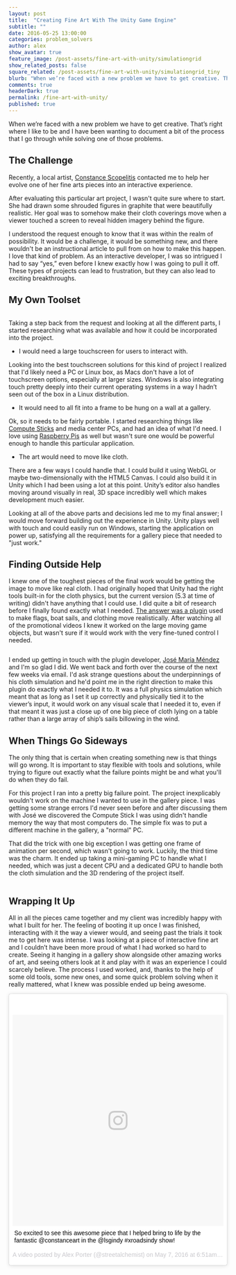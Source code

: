 ```yaml
---
layout: post
title:  "Creating Fine Art With The Unity Game Engine"
subtitle: ""
date: 2016-05-25 13:00:00
categories: problem_solvers
author: alex
show_avatar: true
feature_image: /post-assets/fine-art-with-unity/simulationgrid
show_related_posts: false
square_related: /post-assets/fine-art-with-unity/simulationgrid_tiny
blurb: "When we’re faced with a new problem we have to get creative. That’s right where I like to be and I have been wanting to document a bit of the process that I go through while solving one of those problems."
comments: true
headerDark: true
permalink: /fine-art-with-unity/
published: true
---
```


When we’re faced with a new problem we have to get creative. That’s right where I like to be and I have been wanting to document a bit of the process that I go through while solving one of those problems.

## The Challenge

Recently, a local artist, [Constance Scopelitis](http://www.constanceart.com/) contacted me to help her evolve one of her fine arts pieces into an interactive experience.

After evaluating this particular art project, I wasn't quite sure where to start. She had drawn some shrouded figures in graphite that were beautifully realistic. Her goal  was to somehow make their cloth coverings move when a viewer touched a screen to reveal hidden imagery behind the figure.

I understood the request enough to know that it was within the realm of possibility. It would be a challenge, it would be something new, and there wouldn't be an instructional article to pull from on how to make this happen. I love that kind of problem. As an interactive developer, I was so intrigued I had to say “yes,” even before I knew exactly how I was going to pull it off. These types of projects can lead to frustration, but they can also lead to exciting breakthroughs.

## My Own Toolset

<img class="post-img-right" title="In Development" src="/img/post-assets/fine-art-with-unity/indev.jpg" alt="">

Taking a step back from the request and looking at all the different parts, I started researching what was available and how it could be incorporated into the project.

* I would need a large touchscreen for users to interact with.

Looking into the best touchscreen solutions for this kind of project I realized that  I'd likely need a PC or Linux box, as Macs don't have a lot of touchscreen options, especially at larger sizes. Windows is also integrating touch pretty deeply into their current operating systems in a way I hadn’t seen out of the box in a Linux distribution.

* It would need to all fit into a frame to be hung on a wall at a gallery.

Ok, so it needs to be fairly portable. I started researching things like [Compute Sticks](http://www.intel.com/content/www/us/en/compute-stick/intel-compute-stick.html) and media center PCs, and had an idea of what I'd need. I love using [Raspberry Pis](https://www.raspberrypi.org/) as well but wasn't sure one would be powerful enough to handle this particular application.

* The art would need to move like cloth.

There are a few ways I could handle that. I could build it using WebGL or maybe two-dimensionally with the HTML5 Canvas. I could also build it in Unity which I had been using a lot at this point. Unity’s editor also handles moving around visually in real, 3D space incredibly well which makes development much easier.

Looking at all of the above parts and decisions led me to my final answer; I would move forward building out the experience in Unity. Unity plays well with touch and could easily run on Windows, starting the application on power up, satisfying all the requirements for a gallery piece that needed to "just work."


## Finding Outside Help

I knew one of the toughest pieces of the final work would be getting the image to move like real cloth. I had originally hoped that Unity had the right tools built-in for the cloth physics, but the current version (5.3 at time of writing) didn't have anything that I could use. I did quite a bit of research before I finally found exactly what I needed. [The answer was a plugin](https://www.assetstore.unity3d.com/en/#!/content/40758) used to make flags, boat sails, and clothing move realistically. After watching all of the promotional videos I knew it worked on the large moving game objects, but wasn't sure if it would work with the very fine-tuned control I needed. 

<img class="post-img-right" title="Revealing Beauty" src="/img/post-assets/fine-art-with-unity/simulationgrid_small.jpg" alt="">

I ended up getting in touch with the plugin developer, [José María Méndez](http://www.josemariamendez.com/)  and I'm so glad I did. We went back and forth over the course of the next few weeks via email. I'd ask strange questions about the underpinnings of his cloth simulation and he'd point me in the right direction to make this plugin do exactly what I needed it to. It was a full physics simulation which meant that as long as I set it up correctly and physically tied it to the viewer’s input, it would work on any visual scale that I needed it to, even if that meant it was just a close up of one big piece of cloth lying on a table rather than a large array of ship’s sails billowing in the wind.

## When Things Go Sideways

The only thing that is certain when creating something new is that things will go wrong. It is important to stay flexible with tools and solutions, while trying to figure out exactly what the failure points might be and what you'll do when they do fail. 

For this project I ran into a pretty big failure point. The project inexplicably wouldn't work on the machine I wanted to use in the gallery piece. I was getting some strange errors I'd never seen before and after discussing them with José we discovered the Compute Stick I was using didn't handle memory the way that most computers do. The simple fix was to put  a different machine in the gallery, a "normal" PC. 

That did the trick with one big exception I was getting one frame of animation per second, which wasn't going to work. Luckily, the third time was the charm. It ended up taking a mini-gaming PC to handle what I needed, which was just a decent CPU and a dedicated GPU to handle both the cloth simulation and the 3D rendering of the project itself.

<img class="post-img-full" title="In the Gallery" src="/img/post-assets/fine-art-with-unity/gallery.jpg" alt="">

## Wrapping It Up

All in all the pieces came together and my client was incredibly happy with what I built for her. The feeling of booting it up once I was finished, interacting with it the way a viewer would, and seeing past the trials it took me to get here was intense. I was looking at a piece of interactive fine art and I couldn’t have been more proud of what I had worked so hard to create. Seeing it hanging in a gallery show alongside other amazing works of art, and seeing others look at it and play with it was an experience I could scarcely believe. The process I used worked, and, thanks to the help of some old tools, some new ones, and some quick problem solving when it really mattered, what I knew was possible ended up being awesome.

<blockquote class="instagram-media" data-instgrm-captioned data-instgrm-version="7" style=" background:#FFF; border:0; border-radius:3px; box-shadow:0 0 1px 0 rgba(0,0,0,0.5),0 1px 10px 0 rgba(0,0,0,0.15); margin: 1px; max-width:658px; padding:0; width:99.375%; width:-webkit-calc(100% - 2px); width:calc(100% - 2px);"><div style="padding:8px;"> <div style=" background:#F8F8F8; line-height:0; margin-top:40px; padding:50.0% 0; text-align:center; width:100%;"> <div style=" background:url(data:image/png;base64,iVBORw0KGgoAAAANSUhEUgAAACwAAAAsCAMAAAApWqozAAAABGdBTUEAALGPC/xhBQAAAAFzUkdCAK7OHOkAAAAMUExURczMzPf399fX1+bm5mzY9AMAAADiSURBVDjLvZXbEsMgCES5/P8/t9FuRVCRmU73JWlzosgSIIZURCjo/ad+EQJJB4Hv8BFt+IDpQoCx1wjOSBFhh2XssxEIYn3ulI/6MNReE07UIWJEv8UEOWDS88LY97kqyTliJKKtuYBbruAyVh5wOHiXmpi5we58Ek028czwyuQdLKPG1Bkb4NnM+VeAnfHqn1k4+GPT6uGQcvu2h2OVuIf/gWUFyy8OWEpdyZSa3aVCqpVoVvzZZ2VTnn2wU8qzVjDDetO90GSy9mVLqtgYSy231MxrY6I2gGqjrTY0L8fxCxfCBbhWrsYYAAAAAElFTkSuQmCC); display:block; height:44px; margin:0 auto -44px; position:relative; top:-22px; width:44px;"></div></div> <p style=" margin:8px 0 0 0; padding:0 4px;"> <a href="https://www.instagram.com/p/BFG720ql2t_/" style=" color:#000; font-family:Arial,sans-serif; font-size:14px; font-style:normal; font-weight:normal; line-height:17px; text-decoration:none; word-wrap:break-word;" target="_blank">So excited to see this awesome piece that I helped bring to life by the fantastic @constanceart in the @lsgindy #xroadsindy show!</a></p> <p style=" color:#c9c8cd; font-family:Arial,sans-serif; font-size:14px; line-height:17px; margin-bottom:0; margin-top:8px; overflow:hidden; padding:8px 0 7px; text-align:center; text-overflow:ellipsis; white-space:nowrap;">A video posted by Alex Porter (@streetalchemist) on <time style=" font-family:Arial,sans-serif; font-size:14px; line-height:17px;" datetime="2016-05-07T13:51:42+00:00">May 7, 2016 at 6:51am PDT</time></p></div></blockquote>
<script async defer src="//platform.instagram.com/en_US/embeds.js"></script>